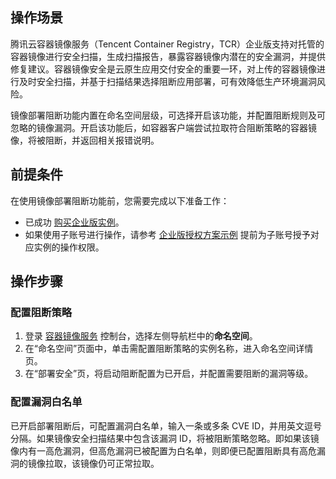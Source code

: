 ## 操作场景
腾讯云容器镜像服务（Tencent Container Registry，TCR）企业版支持对托管的容器镜像进行安全扫描，生成扫描报告，暴露容器镜像内潜在的安全漏洞，并提供修复建议。容器镜像安全是云原生应用交付安全的重要一环，对上传的容器镜像进行及时安全扫描，并基于扫描结果选择阻断应用部署，可有效降低生产环境漏洞风险。

镜像部署阻断功能内置在命名空间层级，可选择开启该功能，并配置阻断规则及可忽略的镜像漏洞。开启该功能后，如容器客户端尝试拉取符合阻断策略的容器镜像，将被阻断，并返回相关报错说明。

## 前提条件

在使用镜像部署阻断功能前，您需要完成以下准备工作：
- 已成功 [购买企业版实例](https://intl.cloud.tencent.com/document/product/1051/35486)。
- 如果使用子账号进行操作，请参考 [企业版授权方案示例](https://intl.cloud.tencent.com/document/product/1051/37248) 提前为子账号授予对应实例的操作权限。

## 操作步骤
### 配置阻断策略
1. 登录 [容器镜像服务](https://console.cloud.tencent.com/tcr) 控制台，选择左侧导航栏中的**命名空间**。
2. 在“命名空间”页面中，单击需配置阻断策略的实例名称，进入命名空间详情页。
3. 在“部署安全”页，将启动阻断配置为已开启，并配置需要阻断的漏洞等级。

### 配置漏洞白名单
已开启部署阻断后，可配置漏洞白名单，输入一条或多条 CVE ID，并用英文逗号分隔。如果镜像安全扫描结果中包含该漏洞 ID，将被阻断策略忽略。即如果该镜像内有一高危漏洞，但高危漏洞已被配置为白名单，则即便已配置阻断具有高危漏洞的镜像拉取，该镜像仍可正常拉取。
